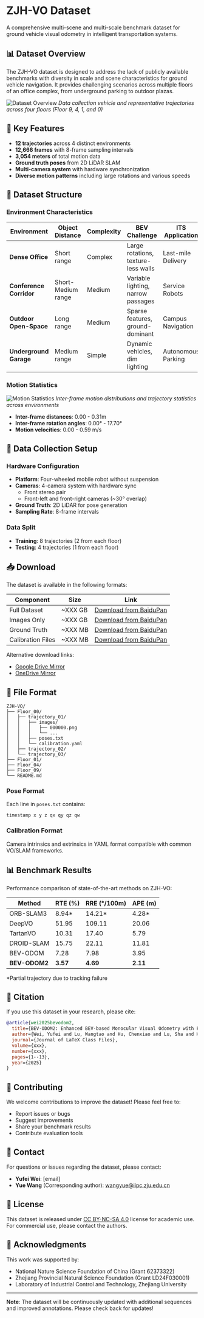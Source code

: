# ZJH-VO Dataset

A comprehensive multi-scene and multi-scale benchmark dataset for ground vehicle visual odometry in intelligent transportation systems.

## 📊 Dataset Overview

The ZJH-VO dataset is designed to address the lack of publicly available benchmarks with diversity in scale and scene characteristics for ground vehicle navigation. It provides challenging scenarios across multiple floors of an office complex, from underground parking to outdoor plazas.

![Dataset Overview](Images/Dataset_Overview.png)
*Data collection vehicle and representative trajectories across four floors (Floor 9, 4, 1, and 0)*

## 🚗 Key Features

- **12 trajectories** across 4 distinct environments
- **12,666 frames** with 8-frame sampling intervals  
- **3,054 meters** of total motion data
- **Ground truth poses** from 2D LiDAR SLAM
- **Multi-camera system** with hardware synchronization
- **Diverse motion patterns** including large rotations and various speeds

## 📁 Dataset Structure

### Environment Characteristics

| Environment | Object Distance | Complexity | BEV Challenge | ITS Application |
|------------|----------------|------------|--------------|-----------------|
| **Dense Office** | Short range | Complex | Large rotations, texture-less walls | Last-mile Delivery |
| **Conference Corridor** | Short-Medium range | Medium | Variable lighting, narrow passages | Service Robots |
| **Outdoor Open-Space** | Long range | Medium | Sparse features, ground-dominant | Campus Navigation |
| **Underground Garage** | Medium range | Simple | Dynamic vehicles, dim lighting | Autonomous Parking |

### Motion Statistics

![Motion Statistics](Images/Motion_Statistics.png)
*Inter-frame motion distributions and trajectory statistics across environments*

- **Inter-frame distances**: 0.00 - 0.31m
- **Inter-frame rotation angles**: 0.00° - 17.70°
- **Motion velocities**: 0.00 - 0.59 m/s

## 🔧 Data Collection Setup

### Hardware Configuration
- **Platform**: Four-wheeled mobile robot without suspension
- **Cameras**: 4-camera system with hardware sync
  - Front stereo pair
  - Front-left and front-right cameras (~30° overlap)
- **Ground Truth**: 2D LiDAR for pose generation
- **Sampling Rate**: 8-frame intervals

### Data Split
- **Training**: 8 trajectories (2 from each floor)
- **Testing**: 4 trajectories (1 from each floor)

## 📥 Download

The dataset is available in the following formats:

| Component | Size | Link |
|-----------|------|------|
| Full Dataset | ~XXX GB | [Download from BaiduPan](https://pan.baidu.com/xxx) |
| Images Only | ~XXX GB | [Download from BaiduPan](https://pan.baidu.com/xxx) |
| Ground Truth | ~XXX MB | [Download from BaiduPan](https://pan.baidu.com/xxx) |
| Calibration Files | ~XXX MB | [Download from BaiduPan](https://pan.baidu.com/xxx) |

Alternative download links:
- [Google Drive Mirror](https://drive.google.com/xxx)
- [OneDrive Mirror](https://onedrive.live.com/xxx)

## 📂 File Format

```
ZJH-VO/
├── Floor_00/
│   ├── trajectory_01/
│   │   ├── images/
│   │   │   ├── 000000.png
│   │   │   └── ...
│   │   ├── poses.txt
│   │   └── calibration.yaml
│   ├── trajectory_02/
│   └── trajectory_03/
├── Floor_01/
├── Floor_04/
├── Floor_09/
└── README.md
```

### Pose Format
Each line in `poses.txt` contains:
```
timestamp x y z qx qy qz qw
```

### Calibration Format
Camera intrinsics and extrinsics in YAML format compatible with common VO/SLAM frameworks.

## 📊 Benchmark Results

Performance comparison of state-of-the-art methods on ZJH-VO:

| Method | RTE (%) | RRE (°/100m) | APE (m) |
|--------|---------|--------------|---------|
| ORB-SLAM3 | 8.94* | 14.21* | 4.28* |
| DeepVO | 51.95 | 109.11 | 20.06 |
| TartanVO | 10.31 | 17.40 | 5.79 |
| DROID-SLAM | 15.75 | 22.11 | 11.81 |
| BEV-ODOM | 7.28 | 7.98 | 3.95 |
| **BEV-ODOM2** | **3.57** | **4.69** | **2.11** |

*Partial trajectory due to tracking failure

## 📝 Citation

If you use this dataset in your research, please cite:

```bibtex
@article{wei2025bevodom2,
  title={BEV-ODOM2: Enhanced BEV-based Monocular Visual Odometry with PV-BEV Fusion and Dense Flow Supervision for Ground Robots},
  author={Wei, Yufei and Lu, Wangtao and Hu, Chenxiao and Lu, Sha and Han, Fuzhang and Xiong, Rong and Wang, Yue},
  journal={Journal of LaTeX Class Files},
  volume={xxx},
  number={xxx},
  pages={1--13},
  year={2025}
}
```

## 🤝 Contributing

We welcome contributions to improve the dataset! Please feel free to:
- Report issues or bugs
- Suggest improvements
- Share your benchmark results
- Contribute evaluation tools

## 📧 Contact

For questions or issues regarding the dataset, please contact:
- **Yufei Wei**: [email]
- **Yue Wang** (Corresponding author): wangyue@iipc.zju.edu.cn

## 📄 License

This dataset is released under [CC BY-NC-SA 4.0](https://creativecommons.org/licenses/by-nc-sa/4.0/) license for academic use. For commercial use, please contact the authors.

## 🙏 Acknowledgments

This work was supported by:
- National Nature Science Foundation of China (Grant 62373322)
- Zhejiang Provincial Natural Science Foundation (Grant LD24F030001)
- Laboratory of Industrial Control and Technology, Zhejiang University

---

**Note**: The dataset will be continuously updated with additional sequences and improved annotations. Please check back for updates!
